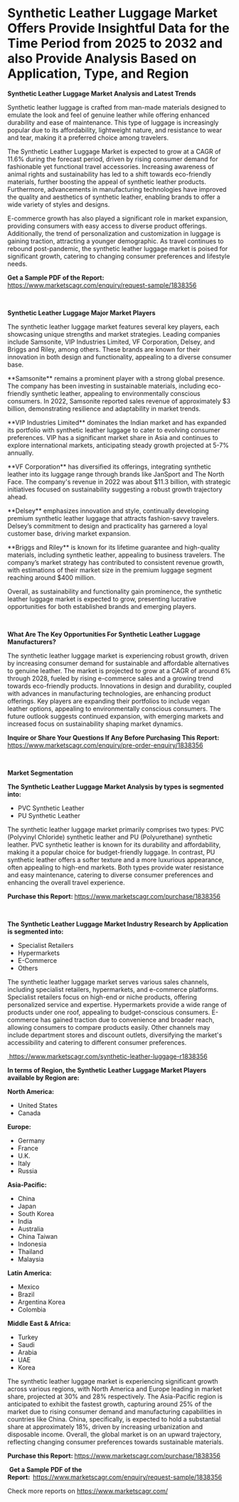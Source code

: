 <p><h1>Synthetic Leather Luggage Market Offers Provide Insightful Data for the Time Period from 2025 to 2032 and also Provide Analysis Based on Application, Type, and Region</h1></p><p><strong>Synthetic Leather Luggage Market Analysis and Latest Trends</strong></p>
<p><p>Synthetic leather luggage is crafted from man-made materials designed to emulate the look and feel of genuine leather while offering enhanced durability and ease of maintenance. This type of luggage is increasingly popular due to its affordability, lightweight nature, and resistance to wear and tear, making it a preferred choice among travelers.</p><p>The Synthetic Leather Luggage Market is expected to grow at a CAGR of 11.6% during the forecast period, driven by rising consumer demand for fashionable yet functional travel accessories. Increasing awareness of animal rights and sustainability has led to a shift towards eco-friendly materials, further boosting the appeal of synthetic leather products. Furthermore, advancements in manufacturing technologies have improved the quality and aesthetics of synthetic leather, enabling brands to offer a wide variety of styles and designs.</p><p>E-commerce growth has also played a significant role in market expansion, providing consumers with easy access to diverse product offerings. Additionally, the trend of personalization and customization in luggage is gaining traction, attracting a younger demographic. As travel continues to rebound post-pandemic, the synthetic leather luggage market is poised for significant growth, catering to changing consumer preferences and lifestyle needs.</p></p>
<p><strong>Get a Sample PDF of the Report:&nbsp;</strong> <a href="https://www.marketscagr.com/enquiry/request-sample/1838356?utm_campaign=3506&utm_medium=2&utm_source=Github&utm_content=ia&utm_term=05042025&utm_id=synthetic-leather-luggage">https://www.marketscagr.com/enquiry/request-sample/1838356</a></p>
<p>&nbsp;</p>
<p><strong>Synthetic Leather Luggage Major Market Players</strong></p>
<p><p>The synthetic leather luggage market features several key players, each showcasing unique strengths and market strategies. Leading companies include Samsonite, VIP Industries Limited, VF Corporation, Delsey, and Briggs and Riley, among others. These brands are known for their innovation in both design and functionality, appealing to a diverse consumer base.</p><p>**Samsonite** remains a prominent player with a strong global presence. The company has been investing in sustainable materials, including eco-friendly synthetic leather, appealing to environmentally conscious consumers. In 2022, Samsonite reported sales revenue of approximately $3 billion, demonstrating resilience and adaptability in market trends.</p><p>**VIP Industries Limited** dominates the Indian market and has expanded its portfolio with synthetic leather luggage to cater to evolving consumer preferences. VIP has a significant market share in Asia and continues to explore international markets, anticipating steady growth projected at 5-7% annually.</p><p>**VF Corporation** has diversified its offerings, integrating synthetic leather into its luggage range through brands like JanSport and The North Face. The company's revenue in 2022 was about $11.3 billion, with strategic initiatives focused on sustainability suggesting a robust growth trajectory ahead.</p><p>**Delsey** emphasizes innovation and style, continually developing premium synthetic leather luggage that attracts fashion-savvy travelers. Delsey’s commitment to design and practicality has garnered a loyal customer base, driving market expansion.</p><p>**Briggs and Riley** is known for its lifetime guarantee and high-quality materials, including synthetic leather, appealing to business travelers. The company’s market strategy has contributed to consistent revenue growth, with estimations of their market size in the premium luggage segment reaching around $400 million.</p><p>Overall, as sustainability and functionality gain prominence, the synthetic leather luggage market is expected to grow, presenting lucrative opportunities for both established brands and emerging players.</p></p>
<p>&nbsp;</p>
<p><strong>What Are The Key Opportunities For Synthetic Leather Luggage Manufacturers?</strong></p>
<p><p>The synthetic leather luggage market is experiencing robust growth, driven by increasing consumer demand for sustainable and affordable alternatives to genuine leather. The market is projected to grow at a CAGR of around 6% through 2028, fueled by rising e-commerce sales and a growing trend towards eco-friendly products. Innovations in design and durability, coupled with advances in manufacturing technologies, are enhancing product offerings. Key players are expanding their portfolios to include vegan leather options, appealing to environmentally conscious consumers. The future outlook suggests continued expansion, with emerging markets and increased focus on sustainability shaping market dynamics.</p></p>
<p><strong>Inquire or Share Your Questions If Any Before Purchasing This Report:</strong> <a href="https://www.marketscagr.com/enquiry/pre-order-enquiry/1838356?utm_campaign=3506&utm_medium=2&utm_source=Github&utm_content=ia&utm_term=05042025&utm_id=synthetic-leather-luggage">https://www.marketscagr.com/enquiry/pre-order-enquiry/1838356</a></p>
<p>&nbsp;</p>
<p><strong>Market Segmentation</strong></p>
<p><strong>The Synthetic Leather Luggage Market Analysis by types is segmented into:</strong></p>
<p><ul><li>PVC Synthetic Leather</li><li>PU Synthetic Leather</li></ul></p>
<p><p>The synthetic leather luggage market primarily comprises two types: PVC (Polyvinyl Chloride) synthetic leather and PU (Polyurethane) synthetic leather. PVC synthetic leather is known for its durability and affordability, making it a popular choice for budget-friendly luggage. In contrast, PU synthetic leather offers a softer texture and a more luxurious appearance, often appealing to high-end markets. Both types provide water resistance and easy maintenance, catering to diverse consumer preferences and enhancing the overall travel experience.</p></p>
<p><strong>Purchase this Report:&nbsp;</strong><a href="https://www.marketscagr.com/purchase/1838356?utm_campaign=3506&utm_medium=2&utm_source=Github&utm_content=ia&utm_term=05042025&utm_id=synthetic-leather-luggage">https://www.marketscagr.com/purchase/1838356</a></p>
<p>&nbsp;</p>
<p><strong>The Synthetic Leather Luggage Market Industry Research by Application is segmented into:</strong></p>
<p><ul><li>Specialist Retailers</li><li>Hypermarkets</li><li>E-Commerce</li><li>Others</li></ul></p>
<p><p>The synthetic leather luggage market serves various sales channels, including specialist retailers, hypermarkets, and e-commerce platforms. Specialist retailers focus on high-end or niche products, offering personalized service and expertise. Hypermarkets provide a wide range of products under one roof, appealing to budget-conscious consumers. E-commerce has gained traction due to convenience and broader reach, allowing consumers to compare products easily. Other channels may include department stores and discount outlets, diversifying the market's accessibility and catering to different consumer preferences.</p></p>
<p><a href="https://www.marketscagr.com/synthetic-leather-luggage-r1838356?utm_campaign=3506&utm_medium=2&utm_source=Github&utm_content=ia&utm_term=05042025&utm_id=synthetic-leather-luggage">&nbsp;https://www.marketscagr.com/synthetic-leather-luggage-r1838356</a></p>
<p><strong>In terms of Region, the Synthetic Leather Luggage Market Players available by Region are:</strong></p>
<p>
    <p> <strong> North America: </strong>
        <ul>
            <li>United States</li>
            <li>Canada</li>
        </ul>
        </p> 
    <p> <strong> Europe: </strong>
        <ul>
            <li>Germany</li>
            <li>France</li>
            <li>U.K.</li>
            <li>Italy</li>
            <li>Russia</li>
        </ul>
        </p> 
    <p> <strong> Asia-Pacific: </strong>
        <ul>
            <li>China</li>
            <li>Japan</li>
            <li>South Korea</li>
            <li>India</li>
            <li>Australia</li>
            <li>China Taiwan</li>
            <li>Indonesia</li>
            <li>Thailand</li>
            <li>Malaysia</li>
        </ul>
        </p> 
    <p> <strong> Latin America: </strong>
        <ul>
            <li>Mexico</li>
            <li>Brazil</li>
            <li>Argentina Korea</li>
            <li>Colombia</li>
        </ul>
        </p> 
    <p> <strong> Middle East & Africa: </strong>
        <ul>
            <li>Turkey</li>
            <li>Saudi</li>
            <li>Arabia</li>
            <li>UAE</li>
            <li>Korea</li>
        </ul>
    </p>
    </p>
<p><p>The synthetic leather luggage market is experiencing significant growth across various regions, with North America and Europe leading in market share, projected at 30% and 28% respectively. The Asia-Pacific region is anticipated to exhibit the fastest growth, capturing around 25% of the market due to rising consumer demand and manufacturing capabilities in countries like China. China, specifically, is expected to hold a substantial share at approximately 18%, driven by increasing urbanization and disposable income. Overall, the global market is on an upward trajectory, reflecting changing consumer preferences towards sustainable materials.</p></p>
<p><strong>Purchase this Report: </strong><a href="https://www.marketscagr.com/purchase/1838356?utm_campaign=3506&utm_medium=2&utm_source=Github&utm_content=ia&utm_term=05042025&utm_id=synthetic-leather-luggage">https://www.marketscagr.com/purchase/1838356</a></p>
<p>&nbsp;<strong>Get a Sample PDF of the Report:&nbsp;&nbsp;</strong><a href="https://www.marketscagr.com/enquiry/request-sample/1838356?utm_campaign=3506&utm_medium=2&utm_source=Github&utm_content=ia&utm_term=05042025&utm_id=synthetic-leather-luggage">https://www.marketscagr.com/enquiry/request-sample/1838356</a></p>
<p><strong></strong></p>
<p>Check more reports on <a href="https://www.marketscagr.com/?utm_campaign=3506&utm_medium=2&utm_source=Github&utm_content=ia&utm_term=05042025&utm_id=synthetic-leather-luggage">https://www.marketscagr.com/</a></p>